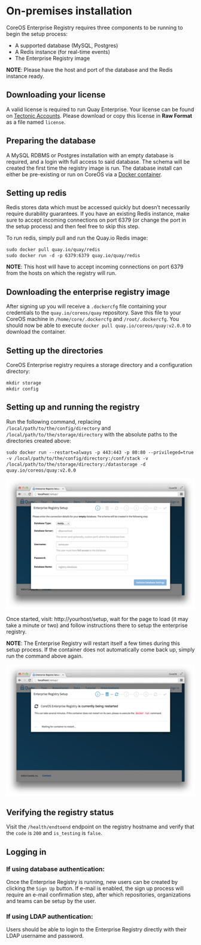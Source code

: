 # On-premises installation

CoreOS Enterprise Registry requires three components to be running to begin the setup process:

- A supported database (MySQL, Postgres)
- A Redis instance (for real-time events)
- The Enterprise Registry image

**NOTE**: Please have the host and port of the database and the Redis instance ready.

## Downloading your license

A valid license is required to run Quay Enterprise. Your license can be found on [Tectonic Accounts](https://account.tectonic.com). Please download or copy this license in **Raw Format** as a file named `license`.

## Preparing the database

A MySQL RDBMS or Postgres installation with an empty database is required, and a login with full access to said database. The schema will be created the first time the registry image is run. The database install can either be pre-existing or run on CoreOS via a [Docker container](mysql-container.md).

## Setting up redis

Redis stores data which must be accessed quickly but doesn’t necessarily require durability guarantees. If you have an existing Redis instance, make sure to accept incoming connections on port 6379 (or change the port in the setup process) and then feel free to skip this step.

To run redis, simply pull and run the Quay.io Redis image:

```
sudo docker pull quay.io/quay/redis
sudo docker run -d -p 6379:6379 quay.io/quay/redis
```

**NOTE**: This host will have to accept incoming connections on port 6379 from the hosts on which the registry will run.

## Downloading the enterprise registry image

After signing up you will receive a `.dockercfg` file containing your credentials to the `quay.io/coreos/quay` repository. Save this file to your CoreOS machine in `/home/core/.dockercfg` and `/root/.dockercfg`. You should now be able to execute `docker pull quay.io/coreos/quay:v2.0.0` to download the container.

## Setting up the directories

CoreOS Enterprise registry requires a storage directory and a configuration directory:

```
mkdir storage
mkdir config
```

## Setting up and running the registry

Run the following command, replacing `/local/path/to/the/config/directory` and `/local/path/to/the/storage/directory` with the absolute paths to the directories created above:

```
sudo docker run --restart=always -p 443:443 -p 80:80 --privileged=true -v /local/path/to/the/config/directory:/conf/stack -v /local/path/to/the/storage/directory:/datastorage -d quay.io/coreos/quay:v2.0.0
```

<img src="img/db-setup-full.png" class="img-center" alt="Enterprise Registry Setup Screen"/>

Once started, visit: http://yourhost/setup, wait for the page to load (it may take a minute or two) and follow instructions there to setup the enterprise registry.

**NOTE**: The Enterprise Registry will restart itself a few times during this setup process. If the container does not automatically come
back up, simply run the command above again.

<img src="img/container-restart.png" class="img-center" alt="Enterprise Registry Restart"/>


## Verifying the registry status

Visit the `/health/endtoend` endpoint on the registry hostname and verify that the `code` is `200` and `is_testing` is `false`.


## Logging in

### If using database authentication:

Once the Enterprise Registry is running, new users can be created by clicking the `Sign Up` button. If e-mail is enabled, the sign up process will require an e-mail confirmation step, after which repositories, organizations and teams can be setup by the user.


### If using LDAP authentication:

Users should be able to login to the Enterprise Registry directly with their LDAP username and password.
